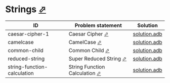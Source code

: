 # Strings [⬀](https://www.hackerrank.com/domains/algorithms?filters%5Bsubdomains%5D%5B%5D=strings)


| ID                          | Problem statement                                                                                  | Solution                                                 |
|-----------------------------|----------------------------------------------------------------------------------------------------|----------------------------------------------------------|
| caesar-cipher-1             | Caesar Cipher [⬀](https://www.hackerrank.com/challenges/caesar-cipher-1)                           | [solution.adb](caesar-cipher-1/solution.adb)             |
| camelcase                   | CamelCase [⬀](https://www.hackerrank.com/challenges/camelcase)                                     | [solution.adb](camelcase/solution.adb)                   |
| common-child                | Common Child [⬀](https://www.hackerrank.com/challenges/common-child)                               | [solution.adb](common-child/solution.adb)                |
| reduced-string              | Super Reduced String [⬀](https://www.hackerrank.com/challenges/reduced-string)                     | [solution.adb](reduced-string/solution.adb)              |
| string-function-calculation | String Function Calculation [⬀](https://www.hackerrank.com/challenges/string-function-calculation) | [solution.adb](string-function-calculation/solution.adb) |

